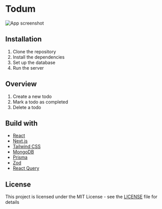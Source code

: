 # Todum

![App screenshot](https://github.com/aBgAmeuR/Todum/assets/113059124/6d8ddd3f-3666-4b1b-a4bc-bf47ddf698ac)

## Installation

1. Clone the repository
2. Install the dependencies
3. Set up the database
4. Run the server

## Overview

1. Create a new todo
2. Mark a todo as completed
3. Delete a todo

## Build with

- [React](https://reactjs.org/)
- [Next.js](https://nextjs.org/)
- [Tailwind CSS](https://tailwindcss.com/)
- [MongoDB](https://www.mongodb.com/)
- [Prisma](https://www.prisma.io/)
- [Zod](https://zod.dev/)
- [React Query](https://tanstack.com/query)

## License

This project is licensed under the MIT License - see the [LICENSE](LICENSE) file for details

